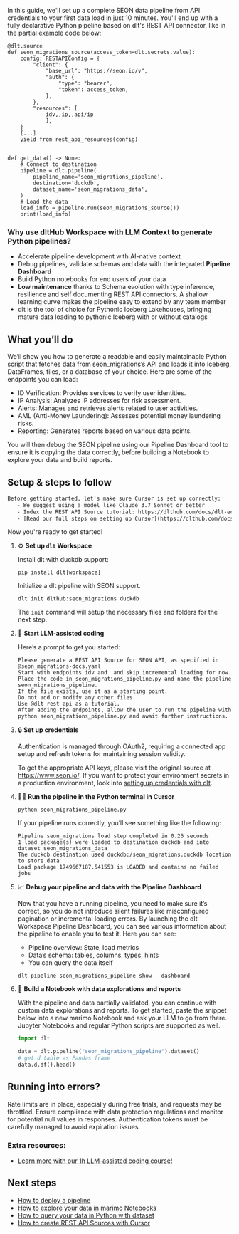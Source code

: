 In this guide, we'll set up a complete SEON data pipeline from API credentials to your first data load in just 10 minutes. You'll end up with a fully declarative Python pipeline based on dlt's REST API connector, like in the partial example code below:

```python-outcome
@dlt.source
def seon_migrations_source(access_token=dlt.secrets.value):
    config: RESTAPIConfig = {
        "client": {
            "base_url": "https://seon.io/v",
            "auth": {
                "type": "bearer",
                "token": access_token,
            },
        },
        "resources": [
            idv,,ip,,api/ip
            ],
    }
    [...]
    yield from rest_api_resources(config)


def get_data() -> None:
    # Connect to destination
    pipeline = dlt.pipeline(
        pipeline_name='seon_migrations_pipeline',
        destination='duckdb',
        dataset_name='seon_migrations_data', 
    )
    # Load the data
    load_info = pipeline.run(seon_migrations_source())
    print(load_info) 
```

### Why use dltHub Workspace with LLM Context to generate Python pipelines?

- Accelerate pipeline development with AI-native context
- Debug pipelines, validate schemas and data with the integrated **Pipeline Dashboard**
- Build Python notebooks for end users of your data
- **Low maintenance** thanks to Schema evolution with type inference, resilience and self documenting REST API connectors. A shallow learning curve makes the pipeline easy to extend by any team member
- dlt is the tool of choice for Pythonic Iceberg Lakehouses, bringing mature data loading to pythonic Iceberg with or without catalogs

## What you’ll do

We’ll show you how to generate a readable and easily maintainable Python script that fetches data from seon_migrations’s API and loads it into Iceberg, DataFrames, files, or a database of your choice. Here are some of the endpoints you can load:

- ID Verification: Provides services to verify user identities.
- IP Analysis: Analyzes IP addresses for risk assessment.
- Alerts: Manages and retrieves alerts related to user activities.
- AML (Anti-Money Laundering): Assesses potential money laundering risks.
- Reporting: Generates reports based on various data points.

You will then debug the SEON pipeline using our Pipeline Dashboard tool to ensure it is copying the data correctly, before building a Notebook to explore your data and build reports.

## Setup & steps to follow

```default
Before getting started, let's make sure Cursor is set up correctly:
   - We suggest using a model like Claude 3.7 Sonnet or better
   - Index the REST API Source tutorial: https://dlthub.com/docs/dlt-ecosystem/verified-sources/rest_api/ and add it to context as **@dlt rest api**
   - [Read our full steps on setting up Cursor](https://dlthub.com/docs/dlt-ecosystem/llm-tooling/cursor-restapi#23-configuring-cursor-with-documentation)
```

Now you're ready to get started!

1. ⚙️ **Set up `dlt` Workspace**
    
    Install dlt with duckdb support:
    ```shell
    pip install dlt[workspace]
    ```

    Initialize a dlt pipeline with SEON support.
    ```shell
    dlt init dlthub:seon_migrations duckdb
    ```

    The `init` command will setup the necessary files and folders for the next step.
    
2. 🤠 **Start LLM-assisted coding**
    
    Here’s a prompt to get you started:
    
    ```prompt
    Please generate a REST API Source for SEON API, as specified in @seon_migrations-docs.yaml 
    Start with endpoints idv and  and skip incremental loading for now. 
    Place the code in seon_migrations_pipeline.py and name the pipeline seon_migrations_pipeline. 
    If the file exists, use it as a starting point. 
    Do not add or modify any other files. 
    Use @dlt rest api as a tutorial. 
    After adding the endpoints, allow the user to run the pipeline with python seon_migrations_pipeline.py and await further instructions.
    ```

    
3. 🔒 **Set up credentials** 
    
    Authentication is managed through OAuth2, requiring a connected app setup and refresh tokens for maintaining session validity.
    
    To get the appropriate API keys, please visit the original source at https://www.seon.io/.
    If you want to protect your environment secrets in a production environment, look into [setting up credentials with dlt](https://dlthub.com/docs/walkthroughs/add_credentials).
    
4. 🏃‍♀️ **Run the pipeline in the Python terminal in Cursor**
    
    ```shell
    python seon_migrations_pipeline.py
    ```
    
    If your pipeline runs correctly, you’ll see something like the following:
    
    ```shell
    Pipeline seon_migrations load step completed in 0.26 seconds
    1 load package(s) were loaded to destination duckdb and into dataset seon_migrations_data
    The duckdb destination used duckdb:/seon_migrations.duckdb location to store data
    Load package 1749667187.541553 is LOADED and contains no failed jobs
    ```
    
5. 📈 **Debug your pipeline and data with the Pipeline Dashboard**

    Now that you have a running pipeline, you need to make sure it’s correct, so you do not introduce silent failures like misconfigured pagination or incremental loading errors. By launching the dlt Workspace Pipeline Dashboard, you can see various information about the pipeline to enable you to test it. Here you can see:
    - Pipeline overview: State, load metrics
    - Data’s schema: tables, columns, types, hints
    - You can query the data itself
    
    ```shell
    dlt pipeline seon_migrations_pipeline show --dashboard
    ```
    
6. 🐍 **Build a Notebook with data explorations and reports**

    With the pipeline and data partially validated, you can continue with custom data explorations and reports. To get started, paste the snippet below into a new marimo Notebook and ask your LLM to go from there. Jupyter Notebooks and regular Python scripts are supported as well.

    
    ```python
    import dlt

   data = dlt.pipeline("seon_migrations_pipeline").dataset()
   # get d table as Pandas frame
   data.d.df().head()
    ```

## Running into errors?

Rate limits are in place, especially during free trials, and requests may be throttled. Ensure compliance with data protection regulations and monitor for potential null values in responses. Authentication tokens must be carefully managed to avoid expiration issues.

### Extra resources:

- [Learn more with our 1h LLM-assisted coding course!](https://www.youtube.com/watch?v=GGid70rnJuM)

## Next steps

- [How to deploy a pipeline](https://dlthub.com/docs/walkthroughs/deploy-a-pipeline)
- [How to explore your data in marimo Notebooks](https://dlthub.com/docs/general-usage/dataset-access/marimo)
- [How to query your data in Python with dataset](https://dlthub.com/docs/general-usage/dataset-access/dataset)
- [How to create REST API Sources with Cursor](https://dlthub.com/docs/dlt-ecosystem/llm-tooling/cursor-restapi)